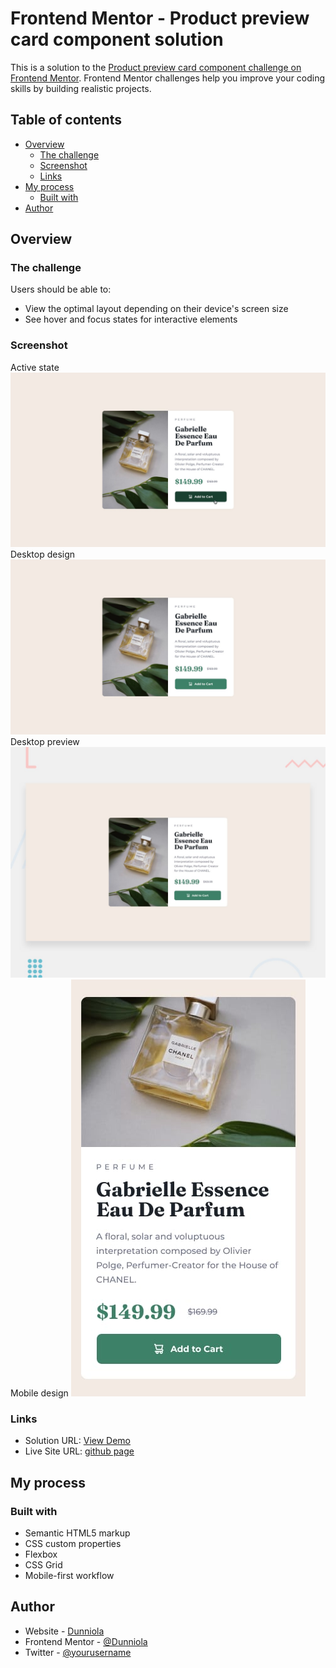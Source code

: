 # Frontend Mentor - Product preview card component solution

This is a solution to the [Product preview card component challenge on Frontend Mentor](https://www.frontendmentor.io/challenges/product-preview-card-component-GO7UmttRfa). Frontend Mentor challenges help you improve your coding skills by building realistic projects.    

## Table of contents

- [Overview](#overview)
  - [The challenge](#the-challenge)
  - [Screenshot](#screenshot)
  - [Links](#links)
- [My process](#my-process)
  - [Built with](#built-with)
- [Author](#author)


## Overview

### The challenge

Users should be able to:

- View the optimal layout depending on their device's screen size
- See hover and focus states for interactive elements

### Screenshot
Active state
![](<./screenshot.jpg/active-states.jpg>)
Desktop design
![](<./screenshot.jpg/desktop-design.jpg>)
Desktop preview
![](<./screenshot.jpg/desktop-preview.jpg>)
Mobile design
![](<./screenshot.jpg/mobile-design.jpg>)

### Links

- Solution URL: [View Demo](https://github.com/Dunniola)
- Live Site URL: [github page](https://dunniola.github.io/Product-preview-card/)

## My process

### Built with

- Semantic HTML5 markup
- CSS custom properties
- Flexbox
- CSS Grid
- Mobile-first workflow
## Author

- Website - [Dunniola](https://dunniola.github.io/Product-preview-card/)
- Frontend Mentor - [@Dunniola](https://www.frontendmentor.io/profile/Dunniola)
- Twitter - [@yourusername](https://www.twitter.com/Eduoladunni)


